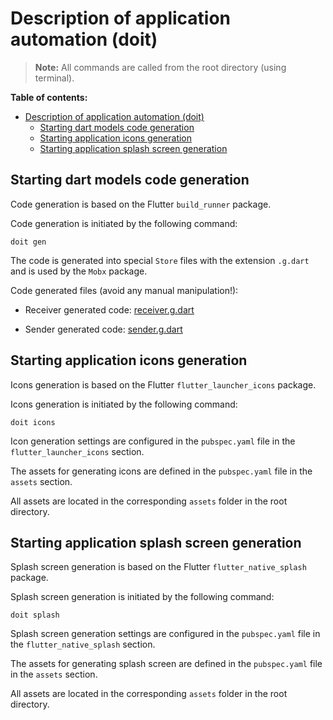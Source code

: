 # Description of application automation (doit)

> **Note:** All commands are called from the root directory (using terminal).

**Table of contents:**

- [Description of application automation (doit)](#description-of-application-automation-doit)
  - [Starting dart models code generation](#starting-dart-models-code-generation)
  - [Starting application icons generation](#starting-application-icons-generation)
  - [Starting application splash screen generation](#starting-application-splash-screen-generation)

## Starting dart models code generation

Code generation is based on the Flutter `build_runner` package.

Code generation is initiated by the following command:

```
doit gen
```

The code is generated into special `Store` files with the extension `.g.dart` and is used by the `Mobx` package.

Code generated files (avoid any manual manipulation!):

* Receiver generated code: [receiver.g.dart](/lib/src/model/receiver.g.dart)

* Sender generated code: [sender.g.dart](/lib/src/model/sender.g.dart)

## Starting application icons generation

Icons generation is based on the Flutter `flutter_launcher_icons` package.

Icons generation is initiated by the following command:

```
doit icons
```

Icon generation settings are configured in the `pubspec.yaml` file in the `flutter_launcher_icons` section.

The assets for generating icons are defined in the `pubspec.yaml` file in the `assets` section.

All assets are located in the corresponding `assets` folder in the root directory.

## Starting application splash screen generation

Splash screen generation is based on the Flutter `flutter_native_splash` package.

Splash screen generation is initiated by the following command:

```
doit splash
```

Splash screen generation settings are configured in the `pubspec.yaml` file in the `flutter_native_splash` section.

The assets for generating splash screen are defined in the `pubspec.yaml` file in the `assets` section.

All assets are located in the corresponding `assets` folder in the root directory.
